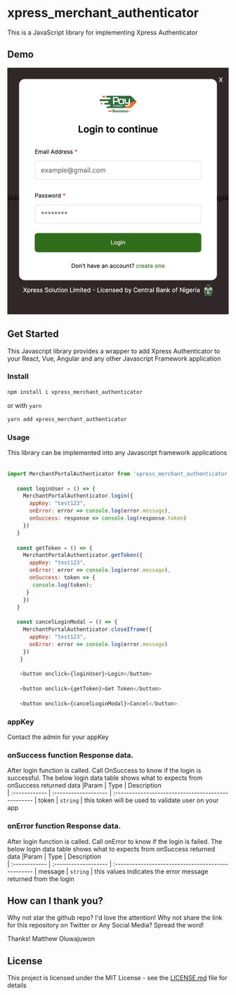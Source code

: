 # xpress_merchant_authenticator

This is a JavaScript library for implementing Xpress Authenticator

## Demo

![Demo](xpress-authenticator.png?raw=true "Demo Image")

## Get Started

This Javascript library provides a wrapper to add Xpress Authenticator to your React, Vue, Angular and any other Javascript Framework application



### Install

```sh
npm install i xpress_merchant_authenticator
```

or with `yarn`

```sh
yarn add xpress_merchant_authenticator
```

### Usage

This library can be implemented into any Javascript framework applications

```javascript

import MerchantPortalAuthenticator from 'xpress_merchant_authenticator'
 
   const loginUser = () => {
     MerchantPortalAuthenticator.login({
       appKey: "test123",
       onError: error => console.log(error.message),
       onSuccess: response => console.log(response.token)
     })
   }

   const getToken = () => {
     MerchantPortalAuthenticator.getToken({
       appKey: "test123",
       onError: error => console.log(error.message),
       onSuccess: token => {
        console.log(token);
      }
     })
   }

   const cancelLoginModal = () => {
     MerchantPortalAuthenticator.closeIframe({
       appKey: "test123",
       onError: error => console.log(error.message)
     })
    }

    <button onclick={loginUser}>Login</button>

    <button onclick={getToken}>Get Token</button>

    <button onclick={cancelLoginModal}>Cancel</button>
```

### appKey
Contact the admin for your appKey

### onSuccess function Response data.

After login function is called. Call OnSuccess to know if the login is successful. The below login data table shows what to expects from onSuccess returned data
|Param       | Type                 | Description                      
| :------------ | :------------------- | :-------------------------------------------------
| token      | `string`              | this token will be used to validate user on your app

### onError function Response data.

After login function is called. Call onError to know if the login is failed. The below login data table shows what to expects from onSuccess returned data
|Param       | Type                 | Description                      
| :------------ | :------------------- | :-------------------------------------------------
| message      | `string`              | this values indicates the error message returned from the login


## How can I thank you?

Why not star the github repo? I'd love the attention! Why not share the link for this repository on Twitter or Any Social Media? Spread the word!

Thanks!
Matthew Oluwajuwon

## License

This project is licensed under the MIT License - see the [LICENSE.md](LICENSE.md) file for details